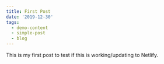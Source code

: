 ```yaml
---
title: First Post
date: '2019-12-30'
tags:
  - demo-content
  - simple-post
  - blog
---
```

This is my first post to test if this is working/updating to Netlify.
